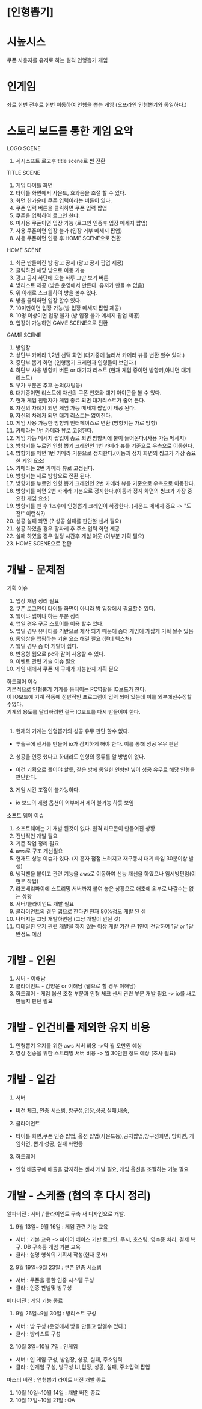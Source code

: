 # [인형뽑기]
# 시높시스
쿠폰 사용자를 유저로 하는 원격 인형뽑기 게임

# 인게임
좌로 한번 전후로 한번 이동하여 인형을 뽑는 게임 (오프라인 인형뽑기와 동일하다.)

# 스토리 보드를 통한 게임 요악
 
LOGO SCENE<br>
1) 세시소프트 로고후 title scene로 씬 전환

TITLE SCENE<br>
1) 게임 타이틀 화면 
2) 타이틀 화면에서 사운드, 효과음을 조절 할 수 있다. 
3) 화면 한가운데 쿠폰 입력이라는 버튼이 있다.
4) 쿠폰 입력 버튼을 클릭하면 쿠폰 입력 팝업
5) 쿠폰을 입력하여 로그인 한댜.
6) 미사용 쿠폰이면 입장 가능 (로그인 인증후 입장 메세지 팝업)
7) 사용 쿠폰이면 입장 불가 (입장 거부 메세지 팝업)
8) 사용 쿠폰이면 인증 후 HOME SCENE으로 전환

HOME SCENE<br>
1) 최근 만들어진 방 광고 공지 (광고 공지 팝업 제공)
2) 클릭하면 해당 방으로 이동 가능
3) 광고 공지 하단에 오늘 하루 그만 보기 버튼
4) 방리스트 제공 (방은 운영에서 만든다. 유저가 만들 수 없음)
5) 위 아래로 스크롤하여 방을 볼수 있다. 
6) 방을 클릭하면 입장 할수 있다. 
7) 10미만이면 입장 가능(방 입장 메세지 팝업 제공)
8) 10명 이상이면 입장 불가 (방 입장 불가 메세지 팝업 제공)
9) 입장이 가능하면 GAME SCENE으로 전환

GAME SCENE<br>
1) 방입장
2) 상단부 카메라 1,2번 선택 화면 (대기중에 눌러서 카메라 뷰를 변환 할수 있다.)
3) 중단부 뽑기 화면 (인형뽑기 크레인과 인형들이 보인다.)
4) 하단부 사용 방향키 버튼 or 대기자 리스트 (현재 게임 중이면 방향키,아니면 대기 리스트)
5) 부가 부분은 추후 논의(채팅등)
6) 대기중이면 리스트에 자신의 쿠폰 번호와 대기 아이콘을 볼 수 있다. 
7) 현재 게임 진행자가 게임 종료 되면 대기리스트가 줄어 든다. 
8) 자신의 차례기 되면 게임 가능 메세지 팝업이 제공 된다.
9) 자신의 차례가 되면 대기 리스트는 없어진다.
10) 게임 사용 가능한 방향키 인터페이스로 변환 (방향키는 가로 방향)
11) 카메라는 1번 카메라 뷰로 고정된다.
12) 게임 가능 메세지 팝업이 종료 되면 방향키에 불이 들어온다.(사용 가능 메세지)
13) 방향키를 누르면 인형 뽑기 크레인인 1번 카메라 뷰를 기준으로 우측으로 이동한다. 
14) 방향키를 떼면 1번 카메라 기분으로 정지한다.(이동과 정지 화면의 씽크가 가장 중요한 게임 요소)
15) 카메라는 2번 카메라 뷰로 고정된다.
16) 방향키는 세로 방향으로 전환 된다. 
17) 방향키를 누르면 인형 뽑기 크레인인 2번 카메라 뷰를 기준으로 우측으로 이동한다. 
18) 방향키를 떼면 2번 카메라 기분으로 정지한다.(이동과 정지 화면의 씽크가 가장 중요한 게임 요소)
19) 방향키를 뗀 후 1초후에 인형뽑기 크레인이 하강한다. (사운드 메세지 중요 -> "도전!" 이런식?)
20) 성공 실패 화면 (? 성공 실패를 판단할 센서 필요)
21) 성공 하였을 경우 팡파레 후 주소 입력 화면 제공
22) 실패 하였을 경우 일정 시간후 게임 아웃 (이부분 기획 필요) 
23) HOME SCENE으로 전환 


# 개발 - 문제점
기획 이슈<br>
1) 입장 개념 정리 필요
2) 쿠폰 로그인이 타이틀 화면이 아니라 방 입장에서 필요할수 있다.
3) 웹이냐 앱이냐 하는 부분 정리 
4) 앱일 경우 구글 스토어를 이용 할수 있다. 
5) 앱일 경우 유니티를 기반으로 제작 되기 때문에 좀더 게임에 가깝게 기획 될수 있음 
6) 동영상을 맵핑하는 기술 요소 해결 필요 (랜더 텍스쳐)
7) 웹일 경우 좀 더 개발이 쉽다. 
8) 반응형 웹으로 pc와 같이 사용할 수 있다. 
9) 이벤트 관련 기술 이슈 필요
10) 게임 내에서 쿠폰 재 구매가 가능한지 기획 필요

하드웨어 이슈 <br>
기본적으로 인형뽑기 기계를 움직이는 PC역활을 IO보드가 한다. <br>
이 IO보드에 기계 작동에 전반적인 프로그램이 입력 되어 있는데 이를 외부에선수정할수없다.<br>
기계의 용도를 달리하려면 결국 IO보드를 다시 만들어야 한다. <br><br>

1) 현재의 기계는 인형뽑기의 성공 유무 판단 할수 없다.
- 투출구에 센서를 만들어 io가 감지하게 해야 한다. 이를 통해 성공 유무 판단
2) 성공을 인증 했다고 하더라도 인형의 종류를 알 방법이 없다.
- 이건 기획으로 풀어야 할듯, 같은 방에 동일한 인형만 넣어 성공 유무로 해당 인형을 판단한다.
3) 게임 시간 조절이 불가능하다. 
- io 보드의 게임 옵션이 외부에서 제어 불가능 하듯 보임 
 
소프트 웨어 이슈<br> 
1) 소프트웨어는 기 개발 된것이 없다. 원격 리모콘이 만들어진 상황 
2) 전반적인 개발 필요
3) 기존 작업 정리 필요
4) aws로 구조 개선필요 
5) 현재도 성능 이슈가 있다. (지 혼자 점점 느려지고 재구동시 대기 타임 30분이상 발생)
6) 냉각팬을 붙이고 관련 기능을 aws로 이동하여 선능 개선을 하였으나 임시방편임(이현우 작업)
7) 라즈베리파이에 스트리밍 서버까지 붙여 놓은 상황으로 애초에 외부로 나갈수는 없는 상황
8) 서버/클라이언트 개발 필요
9) 클라이언트의 경우 앱으로 한다면 현재 80%정도 개발 된 셈
10) 나머지는 그냥 개발하면됨 (그냥 개발이 안된 것)
11) 디테일한 유저 관련 개발을 하지 않는 이상 개발 기간 은 1인이 전담하여 1달 or 1달 반정도 예상

# 개발 - 인원
1) 서버 - 이해남
2) 클라이언트 - 김양운 or 이해남 (웹으로 할 경우 이해남)
3) 하드웨어 - 게임 옵션 조절 부분과 인형 체크 센서 관련 부분 개발 필요 -> io를 새로 만들지 판단 필요

# 개발 - 인건비를 제외한 유지 비용
1) 인형뽑기 유지를 위한 aws 서버 비용 ->약 월 오만원 예싱
2) 영상 전송을 위한 스트리밍 서버 비용 -> 월 30만원 정도 예상 (조사 필요)

# 개발 - 일감
1) 서버<br>
- 버전 체크, 인증 시스템, 방구성,입장,성공,실패,배송, 
2) 클라이언트<br>
- 타이틀 화면,쿠폰 인증 팝업, 옵션 팝업(사운드등),공지팝업,방구성화면, 방화면, 게임화면, 뽑기 성공, 실패 화면등
3) 하드웨어<br>
- 인형 배출구에 배출을 감지하는 센서 개발 필요, 게임 옵션을 조절하는 기능 필요

# 개발 - 스케줄 (협의 후 다시 정리)
알파버전 : 서버 / 클라이언트 구축 새 디자인으로 개발.<br>
1) 9월 13일~ 9월 16일 : 게임 관련 기능 교육<br>
- 서버 : 기본 교육 -> 파이어 베이스 기반 로그인, 푸시, 호스팅, 영수증 처리, 결제 복구. DB 구축등 게임 기본 교육<br>
- 클라 : 설명 형식의 기획서 작성(현재 문서)<br>
2) 9월 19일~9월 23일 : 쿠폰 인증 시스템<br>
 - 서버 : 쿠폰을 통한 인증 시스템 구성<br>
 - 클라 : 인증 판넬및 방구성<br>

베타버전 : 게임 기능 종료<br>
1) 9월 26일~9월 30일 : 방리스트 구성<br>
- 서버 : 방 구성 (운영에서 방을 만들고 없앨수 있다.)<br>
- 클라 : 방리스트 구성<br>
2) 10월 3일~10월 7일 : 인게임<br>
- 서버 : 인 게임 구성, 방입장, 성공, 실패, 주소입력<br>
- 클라 : 인게임 구성, 방구성 UI,입장, 성공, 실패, 주소입력 팝업<br>
 
마스터 버전 : 연형뽑기 라이트 버전 개발 종료<br>
1) 10월 10일~10월 14일 : 개발 버전 종료<br>
2) 10월 17일~10월 21일 :  QA
